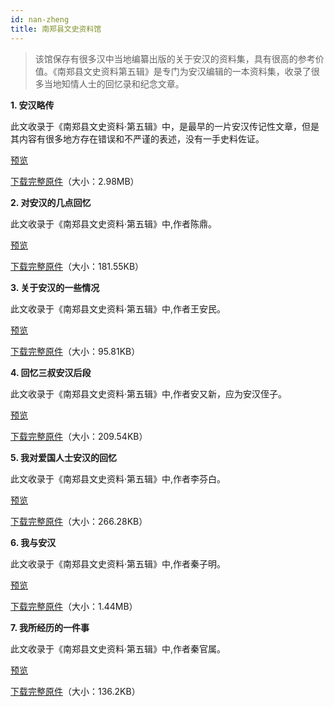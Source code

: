 ```yaml
---
id: nan-zheng
title: 南郑县文史资料馆
---
```

>该馆保存有很多汉中当地编纂出版的关于安汉的资料集，具有很高的参考价值。《南郑县文史资料第五辑》是专门为安汉编辑的一本资料集，收录了很多当地知情人士的回忆录和纪念文章。

**1. 安汉略传**

此文收录于《南郑县文史资料·第五辑》中，是最早的一片安汉传记性文章，但是其内容有很多地方存在错误和不严谨的表述，没有一手史料佐证。

<a href='http://p6dzsyolx.bkt.clouddn.com/AnHanLueZhuan.jpg' target='_blank'>预览</a>

<a href='http://p6dzsyolx.bkt.clouddn.com/AnHanLueZhuan.pdf' download="http://p6dzsyolx.bkt.clouddn.com/AnHanLueZhuan.pdf">下载完整原件</a>（大小：2.98MB）


**2. 对安汉的几点回忆**

此文收录于《南郑县文史资料·第五辑》中,作者陈鼎。

<a href='http://p6dzsyolx.bkt.clouddn.com/HuiYi-1.jpg' target='_blank'>预览</a>

<a href='http://p6dzsyolx.bkt.clouddn.com/HuiYi-1.pdf' download="http://p6dzsyolx.bkt.clouddn.com/HuiYi-1.pdf">下载完整原件</a>（大小：181.55KB）


**3. 关于安汉的一些情况**

此文收录于《南郑县文史资料·第五辑》中,作者王安民。

<a href='http://p6dzsyolx.bkt.clouddn.com/QingKuang.jpg' target='_blank'>预览</a>

<a href='http://p6dzsyolx.bkt.clouddn.com/QingKuang.pdf' download="http://p6dzsyolx.bkt.clouddn.com/QingKuang.pdf">下载完整原件</a>（大小：95.81KB）

**4. 回忆三叔安汉后段**

此文收录于《南郑县文史资料·第五辑》中,作者安又新，应为安汉侄子。

<a href='http://p6dzsyolx.bkt.clouddn.com/HuiYi-2.jpg' target='_blank'>预览</a>

<a href='http://p6dzsyolx.bkt.clouddn.com/HuiYi-2.pdf' download="http://p6dzsyolx.bkt.clouddn.com/HuiYi-2.pdf">下载完整原件</a>（大小：209.54KB）

**5. 我对爱国人士安汉的回忆**

此文收录于《南郑县文史资料·第五辑》中,作者李芬白。

<a href='http://p6dzsyolx.bkt.clouddn.com/HuiYi-3.jpg' target='_blank'>预览</a>

<a href='http://p6dzsyolx.bkt.clouddn.com/HuiYi-3.pdf' download="http://p6dzsyolx.bkt.clouddn.com/HuiYi-3.pdf">下载完整原件</a>（大小：266.28KB）

**6. 我与安汉**

此文收录于《南郑县文史资料·第五辑》中,作者秦子明。

<a href='http://p6dzsyolx.bkt.clouddn.com/QinZiMing.jpg' target='_blank'>预览</a>

<a href='http://p6dzsyolx.bkt.clouddn.com/QinZiMing.pdf' download="http://p6dzsyolx.bkt.clouddn.com/QinZiMing.pdf">下载完整原件</a>（大小：1.44MB）

**7. 我所经历的一件事**

此文收录于《南郑县文史资料·第五辑》中,作者秦官属。

<a href='http://p6dzsyolx.bkt.clouddn.com/QinGuanShu.jpg' target='_blank'>预览</a>

<a href='http://p6dzsyolx.bkt.clouddn.com/QinGuanShu.pdf' download="http://p6dzsyolx.bkt.clouddn.com/QinGuanShu.pdf">下载完整原件</a>（大小：136.2KB）
